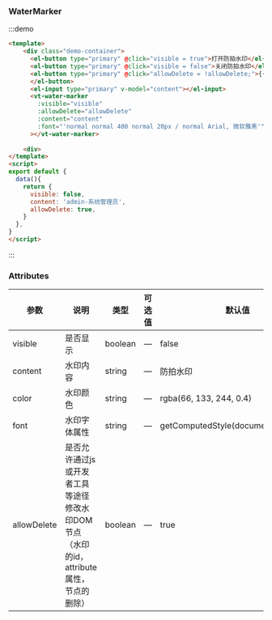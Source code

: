 
### WaterMarker

:::demo

```html
<template>
    <div class="demo-container">
      <el-button type="primary" @click="visible = true">打开防拍水印</el-button>
      <el-button type="primary" @click="visible = false">关闭防拍水印</el-button>
      <el-button type="primary" @click="allowDelete = !allowDelete;">{{`${allowDelete ? '允许' : '不允许'}关闭或删除节点`}}
      </el-button>
      <el-input type="primary" v-model="content"></el-input>
      <vt-water-marker 
        :visible="visible"
        :allowDelete="allowDelete"
        :content="content"
        :font="'normal normal 400 normal 20px / normal Arial, 微软雅黑'"
      ></vt-water-marker>
      
    <div>
</template>
<script>
export default {
  data(){
    return {
      visible: false,
      content: 'admin-系统管理员',
      allowDelete: true,
    }
  },
}
</script>
```

:::


### Attributes

| 参数           | 说明             | 类型   | 可选值 | 默认值 |
| -------------   | ---------------- | ------ | ------ | -------- |
| visible         | 是否显示           | boolean | —    | false    |
| content       | 水印内容          |  string | —      | 防拍水印    |      
| color           | 水印颜色          |  string | —      | rgba(66, 133, 244, 0.4)    |               
| font           | 水印字体属性          |  string | —      | getComputedStyle(document.body).font |               
| allowDelete  | 是否允许通过js或开发者工具等途径修改水印DOM节点（水印的id，attribute属性，节点的删除）| boolean | —    | true    |

